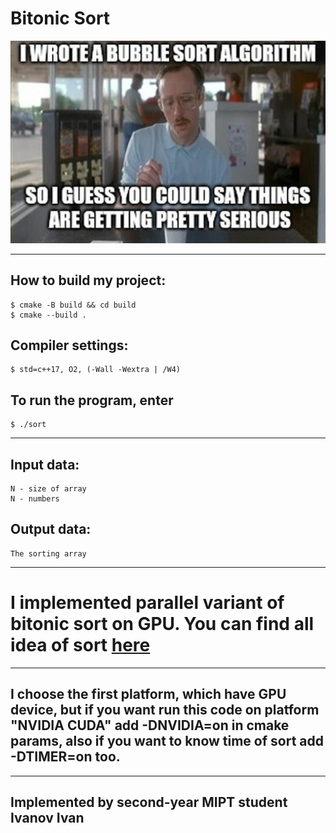# **Bitonic Sort**

![Screenshot](pics/sort.jpg)

---
## How to build my project:
```
$ cmake -B build && cd build
$ cmake --build .
```

## Compiler settings:
```
$ std=c++17, O2, (-Wall -Wextra | /W4)
```

## To run the program, enter
```
$ ./sort
```
---
## Input data:
```
N - size of array
N - numbers
```
## Output data:
```
The sorting array
```
---
# I implemented parallel variant of bitonic sort on GPU. You can find all idea of sort [here](https://en.wikipedia.org/wiki/Bitonic_sorter)
---
## I choose the first platform, which have GPU device, but if you want run this code on platform "NVIDIA CUDA" add -DNVIDIA=on in cmake params, also if you want to know time of sort add -DTIMER=on too.
---
## Implemented by second-year MIPT student Ivanov Ivan